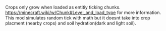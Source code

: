 Crops only grow when loaded as entitiy ticking chunks. https://minecraft.wiki/w/Chunk#Level_and_load_type for more information.
This mod simulates random tick with math but it doesnt take into crop placment (nearby crops) and soil hydration(dark and light soil).
